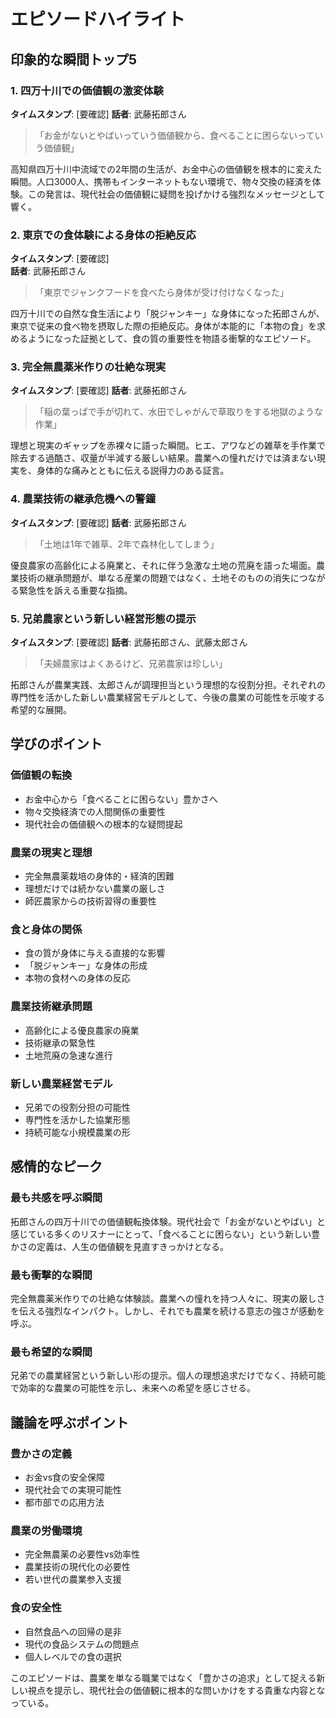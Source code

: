 # エピソードハイライト

## 印象的な瞬間トップ5

### 1. 四万十川での価値観の激変体験
**タイムスタンプ**: [要確認]
**話者**: 武藤拓郎さん

> 「お金がないとやばいっていう価値観から、食べることに困らないっていう価値観」

高知県四万十川中流域での2年間の生活が、お金中心の価値観を根本的に変えた瞬間。人口3000人、携帯もインターネットもない環境で、物々交換の経済を体験。この発言は、現代社会の価値観に疑問を投げかける強烈なメッセージとして響く。

### 2. 東京での食体験による身体の拒絶反応
**タイムスタンプ**: [要確認]  
**話者**: 武藤拓郎さん

> 「東京でジャンクフードを食べたら身体が受け付けなくなった」

四万十川での自然な食生活により「脱ジャンキー」な身体になった拓郎さんが、東京で従来の食べ物を摂取した際の拒絶反応。身体が本能的に「本物の食」を求めるようになった証拠として、食の質の重要性を物語る衝撃的なエピソード。

### 3. 完全無農薬米作りの壮絶な現実
**タイムスタンプ**: [要確認]
**話者**: 武藤拓郎さん

> 「稲の葉っぱで手が切れて、水田でしゃがんで草取りをする地獄のような作業」

理想と現実のギャップを赤裸々に語った瞬間。ヒエ、アワなどの雑草を手作業で除去する過酷さ、収量が半減する厳しい結果。農業への憧れだけでは済まない現実を、身体的な痛みとともに伝える説得力のある証言。

### 4. 農業技術の継承危機への警鐘
**タイムスタンプ**: [要確認]
**話者**: 武藤拓郎さん

> 「土地は1年で雑草、2年で森林化してしまう」

優良農家の高齢化による廃業と、それに伴う急激な土地の荒廃を語った場面。農業技術の継承問題が、単なる産業の問題ではなく、土地そのものの消失につながる緊急性を訴える重要な指摘。

### 5. 兄弟農家という新しい経営形態の提示
**タイムスタンプ**: [要確認]
**話者**: 武藤拓郎さん、武藤太郎さん

> 「夫婦農家はよくあるけど、兄弟農家は珍しい」

拓郎さんが農業実践、太郎さんが調理担当という理想的な役割分担。それぞれの専門性を活かした新しい農業経営モデルとして、今後の農業の可能性を示唆する希望的な展開。

## 学びのポイント

### 価値観の転換
- お金中心から「食べることに困らない」豊かさへ
- 物々交換経済での人間関係の重要性
- 現代社会の価値観への根本的な疑問提起

### 農業の現実と理想
- 完全無農薬栽培の身体的・経済的困難
- 理想だけでは続かない農業の厳しさ
- 師匠農家からの技術習得の重要性

### 食と身体の関係
- 食の質が身体に与える直接的な影響
- 「脱ジャンキー」な身体の形成
- 本物の食材への身体の反応

### 農業技術継承問題
- 高齢化による優良農家の廃業
- 技術継承の緊急性
- 土地荒廃の急速な進行

### 新しい農業経営モデル
- 兄弟での役割分担の可能性
- 専門性を活かした協業形態
- 持続可能な小規模農業の形

## 感情的なピーク

### 最も共感を呼ぶ瞬間
拓郎さんの四万十川での価値観転換体験。現代社会で「お金がないとやばい」と感じている多くのリスナーにとって、「食べることに困らない」という新しい豊かさの定義は、人生の価値観を見直すきっかけとなる。

### 最も衝撃的な瞬間  
完全無農薬米作りでの壮絶な体験談。農業への憧れを持つ人々に、現実の厳しさを伝える強烈なインパクト。しかし、それでも農業を続ける意志の強さが感動を呼ぶ。

### 最も希望的な瞬間
兄弟での農業経営という新しい形の提示。個人の理想追求だけでなく、持続可能で効率的な農業の可能性を示し、未来への希望を感じさせる。

## 議論を呼ぶポイント

### 豊かさの定義
- お金vs食の安全保障
- 現代社会での実現可能性
- 都市部での応用方法

### 農業の労働環境
- 完全無農薬の必要性vs効率性
- 農業技術の現代化の必要性
- 若い世代の農業参入支援

### 食の安全性
- 自然食品への回帰の是非
- 現代の食品システムの問題点
- 個人レベルでの食の選択

このエピソードは、農業を単なる職業ではなく「豊かさの追求」として捉える新しい視点を提示し、現代社会の価値観に根本的な問いかけをする貴重な内容となっている。
